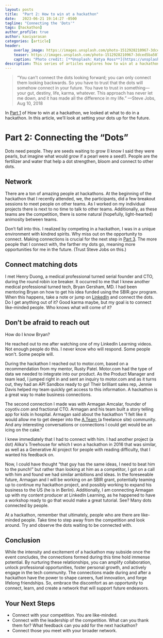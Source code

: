 ```yaml
---
layout: posts
title:  "Part 2: How to win at a hackathon"
date:   2023-06-21 19:14:27 -0500
tagline: "Connecting the 'Dots'"
tags: [hackathon]
author_profile: true
author: kaviyarasan
categories: [article]
header:
    overlay_image: https://images.unsplash.com/photo-1512928210967-3dced5ba507b
    teaser: https://images.unsplash.com/photo-1512928210967-3dced5ba507b
    caption: "Photo credit: [**Unsplash: Katya Ross**](https://unsplash.com/@katya)"
description: This series of articles explores how to win at a hackathon even if you don't win the hackathon itself. The second post explores how to make connections at a hackathon.
---
```

>“You can't connect the dots looking forward; you can only connect them looking backwards. So you have to trust that the dots will somehow connect in your future. You have to trust in something—your gut, destiny, life, karma, whatever. This approach has never let me down, and it has made all the difference in my life.”
—Steve Jobs, 
Aug 10, 2018

In [Part 1]({{base_url}}/article/2023/06/21/how-to-win-at-a-hackathon.html) of How to win at a hackathon, we looked at what to do in a hackathon. In this article, we’ll look at setting your dots up for the future. 

# Part 2: Connecting the “Dots”
Dots need people. They are seeds waiting to grow (I know I said they were pearls, but imagine what would grow if a pearl were a seed!). People are the fertilizer and water that help a dot strengthen, bloom and connect to other dots.

## Network
There are a ton of amazing people at hackathons. At the beginning of the hackathon that I recently attended, we, the participants, did a few breakout sessions to meet people on other teams. As I worked on my individual projects there is next to no time to talk to other teams. Additionally, as these teams are the competition, there is some natural (hopefully, light-hearted) animosity between teams.

Don’t fall into this. I realized by competing in a hackathon, I was in a unique environment with kindred spirits. Why miss out on the opportunity to connect. Making connections is crucial for the next step in [Part 3]({{base_url}}/article/2023/06/21/how-to-win-at-a-hackathon-3.html). The more people that I connect with, the farther my dots go, meaning more opportunities for me in the future. (Trust Steve Jobs on this.)

## Connect matching dots
I met Henry Duong, a medical professional turned serial founder and CTO, during the round robin ice breaker. It occurred to me that I knew another medical professional turned tech, Bryan Gersham, MD. I had been mentoring Bryan on how to get his idea funded using the SBIR.gov program. When this happens, take a note or jump on  [LinkedIn](https://www.linkedin.com/) and connect the dots. Do I get anything out of it? Good karma maybe, but my goal is to connect like-minded people. Who knows what will come of it?

## Don’t be afraid to reach out
How do I know Bryan?

He reached out to me after watching one of my LinkedIn Learning videos. Not enough people do this. I never know who will respond. Some people won't. Some people will.

During the hackathon I reached out to motor.com, based on a recommendation from my mentor, Rusty Patel. Motor.com had the type of data we needed to integrate into our product. As the Product Manager and team lead, I jumped right in and sent an inquiry to motor.com and as it turns out, they had an API Sandbox ready to go! Their brilliant sales rep, Jennie Davis helped my team quickly get access to this information. A hackathon is a great way to make business connections.

The second connection I made was with Armagan Amcalar, founder of coyotiv.com and fractional CTO. Armagan and his team built a story telling app for kids in hospital. Armagan said about the hackathon “I felt like it would allow me to get deeper into the [A.Team ](ttps://www.a.team/) (a freelance site) community. And any interesting conversations or connections I could get would be an icing on the cake.”

I knew immediately that I had to connect with him. I had another project (a dot) Alika's Treehouse for which I won a hackathon in 2016 that was similar, as well as a Generative AI project for people with reading difficulty, that I wanted his feedback on. 

Now, I could have thought “that guy has the same ideas, I need to beat him to the punch!” but rather than looking at him as a competitor, I got on a call with him and found we had similar ambitions and ideas. In the foreseeable future, Armagan and I will be working on an SBIR grant, potentially teaming up to continue my hackathon project, and possibly working to expand his business to the US (he is in Berlin). Additionally, I am connecting Armagan up with my content producer at LinkedIn Learning, as he happened to have a workshop ready to go that would make a great tutorial. See? Many dots connected by people.

At a hackathon, remember that ultimately, people who are there are like-minded people. Take time to step away from the competition and look around. Try and observe the dots waiting to be connected with.

## Conclusion
While the intensity and excitement of a hackathon may subside once the event concludes, the connections formed during this time hold immense potential. By nurturing these relationships, you can amplify collaboration, unlock professional opportunities, foster personal growth, and actively engage in the tech community. The connections made during and after a hackathon have the power to shape careers, fuel innovation, and forge lifelong friendships. So, embrace the discomfort as an opportunity to connect, learn, and create a network that will support future endeavors.

## Your Next Steps
* Connect with your competition. You are like-minded.
* Connect with the leadership of the competition. What can you thank them for? What feedback can you add for the next hackathon?
* Connect those you meet with your broader network.
